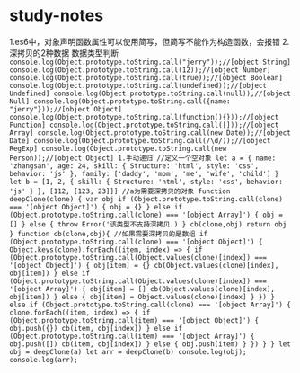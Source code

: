 # study-notes
1.es6中，对象声明函数属性可以使用简写，但简写不能作为构造函数，会报错
2.深拷贝的2种数据
数据类型判断
`
console.log(Object.prototype.toString.call("jerry"));//[object String]
console.log(Object.prototype.toString.call(12));//[object Number]
console.log(Object.prototype.toString.call(true));//[object Boolean]
console.log(Object.prototype.toString.call(undefined));//[object Undefined]
console.log(Object.prototype.toString.call(null));//[object Null]
console.log(Object.prototype.toString.call({name: "jerry"}));//[object Object]
console.log(Object.prototype.toString.call(function(){}));//[object Function]
console.log(Object.prototype.toString.call([]));//[object Array]
console.log(Object.prototype.toString.call(new Date));//[object Date]
console.log(Object.prototype.toString.call(/\d/));//[object RegExp]
console.log(Object.prototype.toString.call(new Person));//[object Object]
  1.手动递归
   //定义一个空对象
    let a = {
        name: 'zhangsan',
        age: 24,
        skill: {
            Structure: 'html',
            style: 'css',
            behavior: 'js'
        },
        family: ['daddy', 'mom', 'me', 'wife', 'child']
    }
    let b = [1, 2, {
        skill: {
            Structure: 'html',
            style: 'css',
            behavior: 'js'
        }
    }, [112, [123, 23]]]
    //a为需要深拷贝的对象
    function deepClone(clone) {
        var obj
        if (Object.prototype.toString.call(clone) === '[object Object]') {
            obj = {}
        } else if (Object.prototype.toString.call(clone) === '[object Array]') {
            obj = []
        } else {
            throw Error('该类型不支持深拷贝')
        }
        cb(clone,obj)
        return obj
    }
    function cb(clone,obj){
        //如果需要深拷贝的是数组
        if (Object.prototype.toString.call(clone) === '[object Object]') {
            Object.keys(clone).forEach((item, index) => {
                if (Object.prototype.toString.call(Object.values(clone)[index]) === '[object Object]') {
                    obj[item] = {}
                    cb(Object.values(clone)[index], obj[item])
                } else if (Object.prototype.toString.call(Object.values(clone)[index]) === '[object Array]') {
                    obj[item] = []
                    cb(Object.values(clone)[index], obj[item])
                } else {
                    obj[item] = Object.values(clone)[index]
                }
            })
        } else if (Object.prototype.toString.call(clone) === '[object Array]') {
            clone.forEach((item, index) => {
                if (Object.prototype.toString.call(item) === '[object Object]') {
                    obj.push({})
                    cb(item, obj[index])
                } else if (Object.prototype.toString.call(item) === '[object Array]') {
                    obj.push([])
                    cb(item, obj[index])
                } else {
                    obj.push(item)
                }
            })
        }
    }
    let obj = deepClone(a)
    let arr = deepClone(b)
    console.log(obj);
    console.log(arr);
    `